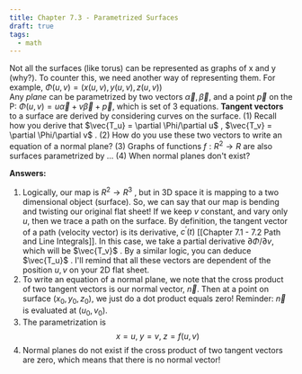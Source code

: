 ```yaml
---
title: Chapter 7.3 - Parametrized Surfaces
draft: true
tags:
  - math
---
```


Not all the surfaces (like torus) can be represented as graphs of x and y (why?). To counter this, we need another way of representing them. For example, $\Phi(u,v) = (x(u,v), y(u,v), z(u,v))$  
Any *plane* can be parametrized by two vectors $\vec{\alpha}, \vec{\beta}$, and a point $\vec{p}$  on the P:
$\Phi(u,v) = u \vec{\alpha}+ v\vec{\beta} + \vec{p}$, which is set of 3 equations.
**Tangent vectors** to a surface are derived by considering curves on the surface. (1) Recall how you derive that $\vec{T_u} = \partial \Phi/\partial u$ , $\vec{T_v} = \partial \Phi/\partial v$ . (2) How do you use these two vectors to write an equation of a normal plane? (3) Graphs of functions $f: R^2 \rightarrow R$ are also surfaces parametrized by ... (4) When normal planes don't exist?


**Answers:**
1) Logically, our map is  $R^2\rightarrow R^3$ , but in 3D space it is mapping to a two dimensional object (surface). So, we can say that our map is bending and twisting our original flat sheet! If we keep $v$ constant, and vary only $u$, then we trace a path on the surface. By definition, the tangent vector of a path (velocity vector) is its derivative, $c^{'}(t)$ [[Chapter 7.1 - 7.2 Path and Line Integrals]]. In this case, we take a partial derivative $\partial \Phi/ \partial v$, which will be $\vec{T_v}$ . By a similar logic, you can deduce $\vec{T_u}$ . I'll remind that all these vectors are dependent of the position $u, v$ on your 2D flat sheet.
2) To write an equation of a normal plane, we note that the cross product of two tangent vectors is our normal vector, $\vec{n}$. Then at a point on surface $(x_0, y_0, z_0)$, we just do a dot product equals zero! Reminder: $\vec{n}$ is evaluated at $(u_0, v_0)$. 
3) The parametrization is $$x = u, \; y = v, \; z = f(u,v)$$
4) Normal planes do not exist if the cross product of two tangent vectors are zero, which means that there is no normal vector!
